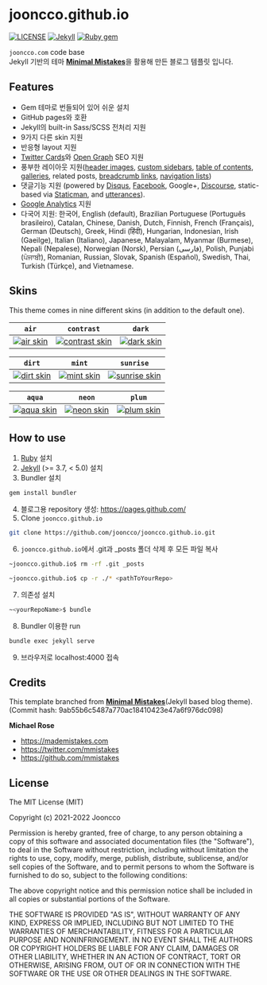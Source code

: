 # jooncco.github.io
[![LICENSE](https://img.shields.io/github/license/jooncco/jooncco.github.io?color=blue&style=plastic)](https://raw.githubusercontent.com/jooncco/jooncco.github.io/prod/LICENSE)
[![Jekyll](https://img.shields.io/badge/jekyll-%3E%3D%203.7-blue.svg)](https://jekyllrb.com/)
[![Ruby gem](https://img.shields.io/gem/v/minimal-mistakes-jekyll.svg)](https://rubygems.org/gems/minimal-mistakes-jekyll)

`jooncco.com` code base  
Jekyll 기반의 테마 [**Minimal Mistakes**](https://rubygems.org/gems/minimal-mistakes-jekyll)을 활용해 만든 블로그 템플릿 입니다.

## Features
- Gem 테마로 번들되어 있어 쉬운 설치
- GitHub pages와 호환
- Jekyll의 built-in Sass/SCSS 전처리 지원
- 9가지 다른 skin 지원
- 반응형 layout 지원
- [Twitter Cards](https://dev.twitter.com/cards/overview)와 [Open Graph](http://ogp.me/) SEO 지원
- 풍부한 레이아웃 지원([header images](https://mmistakes.github.io/minimal-mistakes/docs/layouts/#headers), [custom sidebars](https://mmistakes.github.io/minimal-mistakes/docs/layouts/#sidebars), [table of contents](https://mmistakes.github.io/minimal-mistakes/docs/helpers/#table-of-contents), [galleries](https://mmistakes.github.io/minimal-mistakes/docs/helpers/#gallery), related posts, [breadcrumb links](https://mmistakes.github.io/minimal-mistakes/docs/configuration/#breadcrumb-navigation-beta), [navigation lists](https://mmistakes.github.io/minimal-mistakes/docs/helpers/#navigation-list))
- 댓글기능 지원 (powered by [Disqus](https://disqus.com/), [Facebook](https://developers.facebook.com/docs/plugins/comments), Google+, [Discourse](https://www.discourse.org/), static-based via [Staticman](https://staticman.net/), and [utterances](https://utteranc.es/)).
- [Google Analytics](https://www.google.com/analytics/) 지원
- 다국어 지원: 한국어, English (default), Brazilian Portuguese (Português brasileiro), Catalan, Chinese, Danish, Dutch, Finnish, French (Français), German (Deutsch), Greek, Hindi (हिंदी), Hungarian, Indonesian, Irish (Gaeilge), Italian (Italiano), Japanese, Malayalam, Myanmar (Burmese), Nepali (Nepalese), Norwegian (Norsk), Persian (فارسی), Polish, Punjabi (ਪੰਜਾਬੀ), Romanian, Russian, Slovak, Spanish (Español), Swedish, Thai, Turkish (Türkçe), and Vietnamese.

## Skins

This theme comes in nine different skins (in addition to the default one).

| `air` | `contrast` | `dark` |
| --- | --- | --- |
| [![air skin](https://mmistakes.github.io/minimal-mistakes/assets/images/air-skin-archive.png)](https://mmistakes.github.io/minimal-mistakes/assets/images/air-skin-archive-large.png) | [![contrast skin](https://mmistakes.github.io/minimal-mistakes/assets/images/contrast-skin-archive.png)](https://mmistakes.github.io/minimal-mistakes/assets/images/contrast-skin-archive-large.png) | [![dark skin](https://mmistakes.github.io/minimal-mistakes/assets/images/dark-skin-archive.png)](https://mmistakes.github.io/minimal-mistakes/assets/images/dark-skin-archive-large.png) |

| `dirt` | `mint` | `sunrise` |
| --- | --- | --- |
| [![dirt skin](https://mmistakes.github.io/minimal-mistakes/assets/images/dirt-skin-archive.png)](https://mmistakes.github.io/minimal-mistakes/assets/images/dirt-skin-archive-large.png) | [![mint skin](https://mmistakes.github.io/minimal-mistakes/assets/images/mint-skin-archive.png)](https://mmistakes.github.io/minimal-mistakes/assets/images/mint-skin-archive-large.png) | [![sunrise skin](https://mmistakes.github.io/minimal-mistakes/assets/images/sunrise-skin-archive.png)](https://mmistakes.github.io/minimal-mistakes/assets/images/sunrise-skin-archive-large.png) |

| `aqua` | `neon` | `plum` |
| --- | --- | --- |
| [![aqua skin](https://mmistakes.github.io/minimal-mistakes/assets/images/aqua-skin-archive.png)](https://mmistakes.github.io/minimal-mistakes/assets/images/aqua-skin-archive-large.png) | [![neon skin](https://mmistakes.github.io/minimal-mistakes/assets/images/neon-skin-archive.png)](https://mmistakes.github.io/minimal-mistakes/assets/images/neon-skin-archive-large.png) | [![plum skin](https://mmistakes.github.io/minimal-mistakes/assets/images/plum-skin-archive.png)](https://mmistakes.github.io/minimal-mistakes/assets/images/plum-skin-archive-large.png) |

## How to use

1. [Ruby](https://www.ruby-lang.org/en/documentation/installation/) 설치
2. [Jekyll](https://jekyllrb.com/docs/installation/) (>= 3.7, < 5.0) 설치
3. Bundler 설치
```bash
gem install bundler
```
4. 블로그용 repository 생성: https://pages.github.com/
5. Clone `jooncco.github.io`
```bash
git clone https://github.com/jooncco/jooncco.github.io.git
```
6. `jooncco.github.io`에서 .git과 _posts 폴더 삭제 후 모든 파일 복사
```bash
~jooncco.github.io$ rm -rf .git _posts
```
```bash
~jooncco.github.io$ cp -r ./* <pathToYourRepo>
```
7. 의존성 설치
```bash
~<yourRepoName>$ bundle
```
8. Bundler 이용한 run
```bash
bundle exec jekyll serve
```
9. 브라우저로 localhost:4000 접속

## Credits

This template branched from [**Minimal Mistakes**](https://mmistakes.github.io/minimal-mistakes/)(Jekyll based blog theme).  
(Commit hash: 9ab55b6c5487a770ac18410423e47a6f976dc098)

**Michael Rose**

- <https://mademistakes.com>
- <https://twitter.com/mmistakes>
- <https://github.com/mmistakes>


## License

The MIT License (MIT)

Copyright (c) 2021-2022 Jooncco

Permission is hereby granted, free of charge, to any person obtaining a copy
of this software and associated documentation files (the "Software"), to deal
in the Software without restriction, including without limitation the rights
to use, copy, modify, merge, publish, distribute, sublicense, and/or sell
copies of the Software, and to permit persons to whom the Software is
furnished to do so, subject to the following conditions:

The above copyright notice and this permission notice shall be included in all
copies or substantial portions of the Software.

THE SOFTWARE IS PROVIDED "AS IS", WITHOUT WARRANTY OF ANY KIND, EXPRESS OR
IMPLIED, INCLUDING BUT NOT LIMITED TO THE WARRANTIES OF MERCHANTABILITY,
FITNESS FOR A PARTICULAR PURPOSE AND NONINFRINGEMENT. IN NO EVENT SHALL THE
AUTHORS OR COPYRIGHT HOLDERS BE LIABLE FOR ANY CLAIM, DAMAGES OR OTHER
LIABILITY, WHETHER IN AN ACTION OF CONTRACT, TORT OR OTHERWISE, ARISING FROM,
OUT OF OR IN CONNECTION WITH THE SOFTWARE OR THE USE OR OTHER DEALINGS IN THE
SOFTWARE.